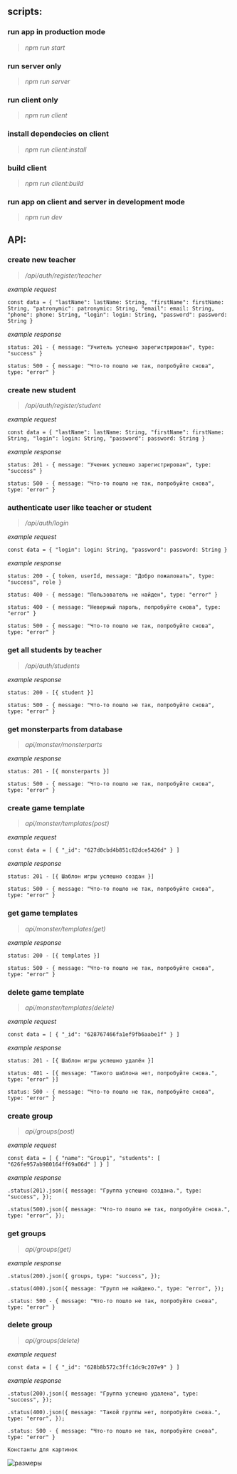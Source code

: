 ## scripts:

### run app in production mode

> _npm run start_

### run server only

> _npm run server_

### run client only

> _npm run client_

### install dependecies on client

> _npm run client:install_

### build client

> _npm run client:build_

### run app on client and server in development mode

> _npm run dev_

## API:

### create new teacher

> _/api/auth/register/teacher_

_example request_

`const data = { "lastName": lastName: String, "firstName": firstName: String, "patronymic": patronymic: String, "email": email: String, "phone": phone: String, "login": login: String, "password": password: String }`

_example response_

`status: 201 - { message: "Учитель успешно зарегистрирован", type: "success" }`

`status: 500 - { message: "Что-то пошло не так, попробуйте снова", type: "error" }`

### create new student

> _/api/auth/register/student_

_example request_

`const data = { "lastName": lastName: String, "firstName": firstName: String, "login": login: String, "password": password: String }`

_example response_

`status: 201 - { message: "Ученик успешно зарегистрирован", type: "success" }`

`status: 500 - { message: "Что-то пошло не так, попробуйте снова", type: "error" }`

### authenticate user like teacher or student

> _/api/auth/login_

_example request_

`const data = { "login": login: String, "password": password: String }`

_example response_

`status: 200 - { token, userId, message: "Добро пожаловать", type: "success", role }`

`status: 400 - { message: "Пользователь не найден", type: "error" }`

`status: 400 - { message: "Неверный пароль, попробуйте снова", type: "error" }`

`status: 500 - { message: "Что-то пошло не так, попробуйте снова", type: "error" }`

### get all students by teacher

> _/api/auth/students_

_example response_

`status: 200 - [{ student }]`

`status: 500 - { message: "Что-то пошло не так, попробуйте снова", type: "error" }`

### get monsterparts from database

> _api/monster/monsterparts_

_example response_

`status: 201 - [{ monsterparts }]`

`status: 500 - { message: "Что-то пошло не так, попробуйте снова", type: "error" }`

### create game template

> _api/monster/templates(post)_

_example request_

`const data = [ { "_id": "627d0cbd4b851c82dce5426d" } ]`

_example response_

`status: 201 - [{ Шаблон игры успешно создан }]`

`status: 500 - { message: "Что-то пошло не так, попробуйте снова", type: "error" }`

### get game templates

> _api/monster/templates(get)_

_example response_

`status: 200 - [{ templates }]`

`status: 500 - { message: "Что-то пошло не так, попробуйте снова", type: "error" }`

### delete game template

> _api/monster/templates(delete)_

_example request_

`const data = [ { "_id": "628767466fa1ef9fb6aabe1f" } ]`

_example response_

`status: 201 - [{ Шаблон игры успешно удалён }]`

`status: 401 - [{ message: "Такого шаблона нет, попробуйте снова.", type: "error" }]`

`status: 500 - { message: "Что-то пошло не так, попробуйте снова", type: "error" }`

### create group

> _api/groups(post)_

_example request_

`const data = [ { "name": "Group1", "students": [ "626fe957ab980164ff69a06d" ] } ]`

_example response_

`.status(201).json({ message: "Группа успешно создана.", type: "success", });`

`.status(500).json({ message: "Что-то пошло не так, попробуйте снова.", type: "error", });`

### get groups

> _api/groups(get)_

_example response_

`.status(200).json({ groups, type: "success", });`

`.status(400).json({ message: "Групп не найдено.", type: "error", });`

`.status: 500 - { message: "Что-то пошло не так, попробуйте снова", type: "error" }`

### delete group

> _api/groups(delete)_

_example request_

`const data = [ { "_id": "628b8b572c3ffc1dc9c207e9" } ]`

_example response_

`.status(200).json({ message: "Группа успешно удалена", type: "success", });`

`.status(400).json({ message: "Такой группы нет, попробуйте снова.", type: "error", });`

`.status: 500 - { message: "Что-то пошло не так, попробуйте снова", type: "error" }`

`Константы для картинок`

![размеры](https://user-images.githubusercontent.com/42605576/179234200-8a835e84-72e2-4294-abb1-ec920dcf4c4d.PNG)
